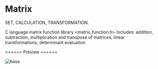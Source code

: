 
# Matrix
SET, CALCULATION, TRANSFORMATION.

C language matrix function library
<matrix_function.h>
Includes: addition, subtraction, multiplication and transpose of matrices, linear transformations, determinant evaluation

====== Preview ======


![base](https://user-images.githubusercontent.com/86543401/128453723-b49b2e2d-9ba7-44e0-a805-93bb432e372a.png)



